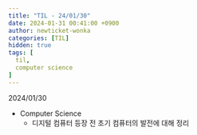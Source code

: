 ```yaml
---
title: "TIL - 24/01/30"
date: 2024-01-31 00:41:00 +0900
author: newticket-wonka
categories: [TIL]
hidden: true
tags: [
  til,
  computer science
]
---
```


2024/01/30

* Computer Science
  * 디지털 컴퓨터 등장 전 초기 컴퓨터의 발전에 대해 정리
